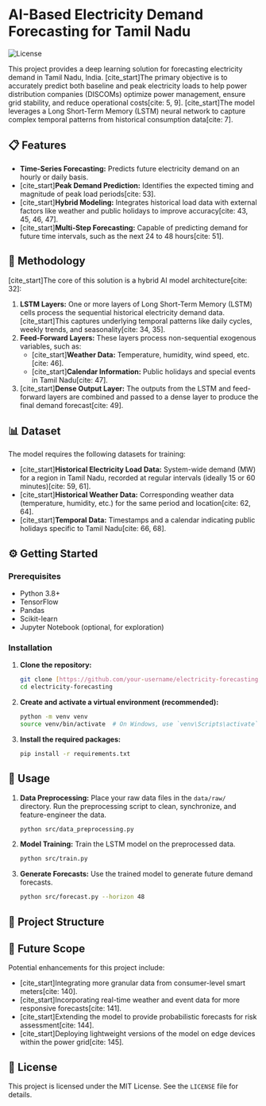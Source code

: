 # AI-Based Electricity Demand Forecasting for Tamil Nadu

![License](https://img.shields.io/badge/license-MIT-blue.svg)

This project provides a deep learning solution for forecasting electricity demand in Tamil Nadu, India. [cite_start]The primary objective is to accurately predict both baseline and peak electricity loads to help power distribution companies (DISCOMs) optimize power management, ensure grid stability, and reduce operational costs[cite: 5, 9]. [cite_start]The model leverages a Long Short-Term Memory (LSTM) neural network to capture complex temporal patterns from historical consumption data[cite: 7].

## 📋 Features

* **Time-Series Forecasting:** Predicts future electricity demand on an hourly or daily basis.
* [cite_start]**Peak Demand Prediction:** Identifies the expected timing and magnitude of peak load periods[cite: 53].
* [cite_start]**Hybrid Modeling:** Integrates historical load data with external factors like weather and public holidays to improve accuracy[cite: 43, 45, 46, 47].
* [cite_start]**Multi-Step Forecasting:** Capable of predicting demand for future time intervals, such as the next 24 to 48 hours[cite: 51].

## 🧠 Methodology

[cite_start]The core of this solution is a hybrid AI model architecture[cite: 32]:

1.  **LSTM Layers:** One or more layers of Long Short-Term Memory (LSTM) cells process the sequential historical electricity demand data. [cite_start]This captures underlying temporal patterns like daily cycles, weekly trends, and seasonality[cite: 34, 35].
2.  **Feed-Forward Layers:** These layers process non-sequential exogenous variables, such as:
    * [cite_start]**Weather Data:** Temperature, humidity, wind speed, etc.[cite: 46].
    * [cite_start]**Calendar Information:** Public holidays and special events in Tamil Nadu[cite: 47].
3.  [cite_start]**Dense Output Layer:** The outputs from the LSTM and feed-forward layers are combined and passed to a dense layer to produce the final demand forecast[cite: 49].

## 📊 Dataset

The model requires the following datasets for training:

* [cite_start]**Historical Electricity Load Data:** System-wide demand (MW) for a region in Tamil Nadu, recorded at regular intervals (ideally 15 or 60 minutes)[cite: 59, 61].
* [cite_start]**Historical Weather Data:** Corresponding weather data (temperature, humidity, etc.) for the same period and location[cite: 62, 64].
* [cite_start]**Temporal Data:** Timestamps and a calendar indicating public holidays specific to Tamil Nadu[cite: 66, 68].

## ⚙️ Getting Started

### Prerequisites

* Python 3.8+
* TensorFlow
* Pandas
* Scikit-learn
* Jupyter Notebook (optional, for exploration)

### Installation

1.  **Clone the repository:**
    ```bash
    git clone [https://github.com/your-username/electricity-forecasting.git](https://github.com/your-username/electricity-forecasting.git)
    cd electricity-forecasting
    ```

2.  **Create and activate a virtual environment (recommended):**
    ```bash
    python -m venv venv
    source venv/bin/activate  # On Windows, use `venv\Scripts\activate`
    ```

3.  **Install the required packages:**
    ```bash
    pip install -r requirements.txt
    ```

## 🚀 Usage

1.  **Data Preprocessing:**
    Place your raw data files in the `data/raw/` directory. Run the preprocessing script to clean, synchronize, and feature-engineer the data.
    ```bash
    python src/data_preprocessing.py
    ```

2.  **Model Training:**
    Train the LSTM model on the preprocessed data.
    ```bash
    python src/train.py
    ```

3.  **Generate Forecasts:**
    Use the trained model to generate future demand forecasts.
    ```bash
    python src/forecast.py --horizon 48
    ```

## 📁 Project Structure
## 🔮 Future Scope

Potential enhancements for this project include:
* [cite_start]Integrating more granular data from consumer-level smart meters[cite: 140].
* [cite_start]Incorporating real-time weather and event data for more responsive forecasts[cite: 141].
* [cite_start]Extending the model to provide probabilistic forecasts for risk assessment[cite: 144].
* [cite_start]Deploying lightweight versions of the model on edge devices within the power grid[cite: 145].

## 📄 License

This project is licensed under the MIT License. See the `LICENSE` file for details.
